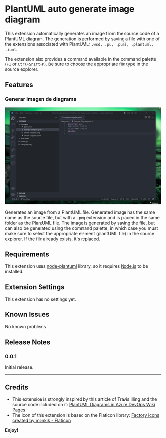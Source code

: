 # PlantUML auto generate image diagram

This extension automatically generates an image from the source code of a PlantUML diagram. The generation is performed by saving a file with one of the extensions associated with PlantUML: `.wsd, .pu, .puml, .plantuml, .iuml`.

The extension also provides a command available in the command palette (`F1` or `Ctrl+Shift+P`). Be sure to choose the appropriate file type in the source explorer.

## Features

### Generar imagen de diagrama

![demo](/assets/screenshot-generate-diagram.gif)

Generates an image from a PlantUML file. Generated image has the same name as the source file, but with a `.png` extension and is placed in the same folder as the PlantUML file. The image is generated by saving the file, but can also be generated using the command palette, in which case you must make sure to select the appropriate element (plantUML file) in the source explorer. If the file already exists, it's replaced.

## Requirements

This extension uses [node-plantuml](https://www.npmjs.com/package/node-plantuml) library, so it requires [Node.js](https://nodejs.org/en/) to be installed.

## Extension Settings

This extension has no settings yet.

## Known Issues

No known problems

## Release Notes

### 0.0.1

Initial release.

---

## Credits

- This extension is strongly inspired by this article of Travis Illing and the source code included on it: [PlantUML Diagrams in Azure DevOps Wiki Pages](https://www.paraesthesia.com/archive/2020/05/11/plantuml-in-azure-devops-wiki/)
- The icon of this extension is based on the Flaticon library: [Factory icons created by monkik - Flaticon](https://www.flaticon.com/free-icons/factory)

**Enjoy!**
